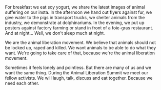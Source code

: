 For breakfast we eat soy yogurt, we share the latest images of animal suffering on our insta. In the afternoon we hand out flyers against fur, we give water to the pigs in transport trucks, we shelter animals from the industry, we demonstrate at dolphinariums. In the evening, we put up posters against factory farming or stand in front of a foie-gras restaurant. And at night... Well, we don't sleep much at night.

We are the animal liberation movement. We believe that animals should not be locked up, raped and killed. We want animals to be able to do what they want. We're going to take care of that, because we're the animal liberation movement.

Sometimes it feels lonely and pointless. But there are many of us and we want the same thing. During the Animal Liberation Summit we meet our fellow activists. We will laugh, talk, discuss and eat together. Because we need each other.
